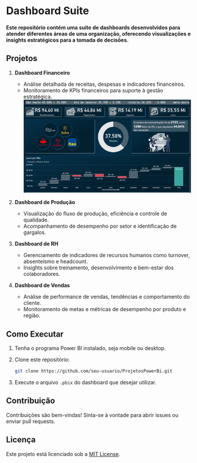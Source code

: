 # Dashboard Suite

#### Este repositório contém uma suíte de dashboards desenvolvidos para atender diferentes áreas de uma organização, oferecendo visualizações e insights estratégicos para a tomada de decisões.

## Projetos

1. **Dashboard Financeiro**
   - Análise detalhada de receitas, despesas e indicadores financeiros.
   - Monitoramento de KPIs financeiros para suporte à gestão estratégica.
   ![Dashboard Financeiro](Dashboard-Financeiro/imagens/foto-dashboard-financeiro.png)

2. **Dashboard de Produção**
   - Visualização do fluxo de produção, eficiência e controle de qualidade.
   - Acompanhamento de desempenho por setor e identificação de gargalos.

3. **Dashboard de RH**
   - Gerenciamento de indicadores de recursos humanos como turnover, absenteísmo e headcount.
   - Insights sobre treinamento, desenvolvimento e bem-estar dos colaboradores.

4. **Dashboard de Vendas**
   - Análise de performance de vendas, tendências e comportamento do cliente.
   - Monitoramento de metas e métricas de desempenho por produto e região.

## Como Executar

1. Tenha o programa Power BI instalado, seja mobile ou desktop.
2. Clone este repositório:

    ```bash
    git clone https://github.com/seu-usuario/ProjetosPowerBi.git
    ```

3. Execute o arquivo `.pbix` do dashboard que desejar utilizar.

## Contribuição

Contribuições são bem-vindas! Sinta-se à vontade para abrir issues ou enviar pull requests.

## Licença

Este projeto está licenciado sob a [MIT License](LICENSE).
